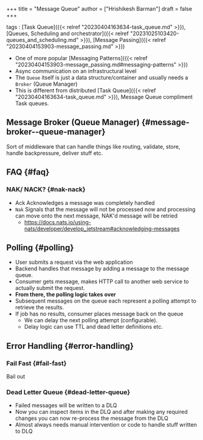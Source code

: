 +++
title = "Message Queue"
author = ["Hrishikesh Barman"]
draft = false
+++

tags
: [Task Queue]({{< relref "20230404163634-task_queue.md" >}}), [Queues, Scheduling and orchestrator]({{< relref "20231025103420-queues_and_scheduling.md" >}}), [Message Passing]({{< relref "20230404153903-message_passing.md" >}})

<!--listend-->

-   One of more popular [Messaging Patterns]({{< relref "20230404153903-message_passing.md#messaging-patterns" >}})
-   Async communication on an infrastructural level
-   The `Queue` itself is just a data structure/container and usually needs a `Broker` (Queue Manager)
-   This is different from distributed [Task Queue]({{< relref "20230404163634-task_queue.md" >}}), Message Queue compliment Task queues.


## Message Broker (Queue Manager) {#message-broker--queue-manager}

Sort of middleware that can handle things like routing, validate, store, handle backpressure, deliver stuff etc.


## FAQ {#faq}


### NAK/ NACK? {#nak-nack}

-   Ack Acknowledges a message was completely handled
-   `Nak` Signals that the message will not be processed now and processing can move onto the next message, NAK'd message will be retried
    -   <https://docs.nats.io/using-nats/developer/develop_jetstream#acknowledging-messages>


## Polling {#polling}

-   User submits a request via the web application
-   Backend handles that message by adding a message to the message queue.
-   Consumer gets message, makes HTTP call to another web service to actually submit the request.
-   **From there, the polling logic takes over**
-   Subsequent messages on the queue each represent a polling attempt to retrieve the results.
-   If job has no results, consumer places message back on the queue
    -   We can delay the next polling attempt (configurable).
    -   Delay logic can use TTL and dead letter definitions etc.


## Error Handling {#error-handling}


### Fail Fast {#fail-fast}

Bail out


### Dead Letter Queue {#dead-letter-queue}

-   Failed messages will be written to a DLQ
-   Now you can inspect items in the DLQ and after making any required changes you can now re-process the message from the DLQ
-   Almost always needs manual intervention or code to handle stuff written to DLQ
